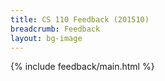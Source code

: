 ```yaml
---
title: CS 110 Feedback (201510)
breadcrumb: Feedback
layout: bg-image
---
```

{% include feedback/main.html %}
